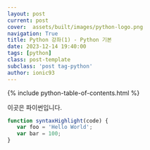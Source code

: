 ```yaml
---
layout: post
current: post
cover:  assets/built/images/python-logo.png
navigation: True
title: Python 강좌(1) - Python 기본
date: 2023-12-14 19:40:00
tags: [python]
class: post-template
subclass: 'post tag-python'
author: ionic93
---
```


{% include python-table-of-contents.html %}

이곳은 파이썬입니다.

~~~javascript
function syntaxHighlight(code) {
   var foo = 'Hello World';
   var bar = 100;
}
~~~